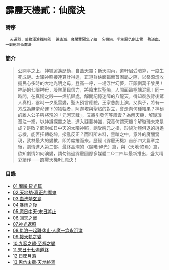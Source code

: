 # 霹靂天機貳：仙魔決


### 詩序
 `  天道烈，萬物渾淪難相別  逍遙滅，魔闇罪惡怎了結  忘機絕，半生恩仇劍上雪  殉道血，一戰乾坤仙魔決`

### 簡介
>  公開亭之上，神毓逍遙歷劫，自蓋天靈；斷天闕內，道軒眉受暗算，一度生死成謎。太曦神照接連算計得逞，正道群俠面臨無首困局之際，以桑源燈收攏民心多時的大地光明之母，登高一呼，一場浮世幻夢，正顛倒萬千黎民！神祕的七眼神母，凝聚萬民信力，將降末世聖熵，人間面臨極端混亂！同一時間，在真憶之殿——煙航歸處，解開記憶迷障的八龍天，得知裂族背後驚人真相，霎時一夕風雲變，聖火預言應驗，王家悲劇上演，父與子，將有一方成為無奈命運下的犧牲者，阿迦塔與聖焰的對立，會走向何種結果？神秘的離人公子與將現的「元河天藏」，又將引發何等風雲？為解天機，解璇璣孤注一擲，以神識探靈之法，進入斐斐神識，究竟何謂天機？解璇璣未來是成？是敗？面對如日中天的太曦神照，飽受魄元之損，形貌功體俱退的逍遙忘機，能否扭轉乾坤，撥亂反正？而料所未料，黑暗之中，意外的魔闇驚現，武林最大的變數，即將席捲而來。歷經《霹靂天機》首部四大篇章之後，劇情進入第二部，最終高潮的〈魔曦‧碎光〉篇，與〈天地‧終焉〉篇，欲知劇情如何演變，請勿錯過霹靂國際多媒體二○二四年最新推出，盛大精彩續作――霹靂天機Ⅱ仙魔決！

### 目錄
- [01.魔曦‧碎光篇](https://pilicreateworld.tw-blog.com/PILI/PILI90/01.HTM)
- [02.天地劫‧真正的魔鬼](https://pilicreateworld.tw-blog.com/PILI/PILI90/02.HTM)
- [03.血洗靖玄島](https://pilicreateworld.tw-blog.com/PILI/PILI90/03.HTM)
- [04.暴雨之後](https://pilicreateworld.tw-blog.com/PILI/PILI90/04.HTM)
- [05.魔日中天‧末日將止](https://pilicreateworld.tw-blog.com/PILI/PILI90/05.HTM)
- [06.回天之戰](https://pilicreateworld.tw-blog.com/PILI/PILI90/06.HTM)
- [07.神光返照](https://pilicreateworld.tw-blog.com/PILI/PILI90/07.HTM)
- [08.仇浪一起難休止‧人魔一念永沉淪 ](https://pilicreateworld.tw-blog.com/PILI/PILI90/08.HTM)
- [09.接天軌之變](https://pilicreateworld.tw-blog.com/PILI/PILI90/09.HTM)
- [10.九容之體‧至極之變](https://pilicreateworld.tw-blog.com/PILI/PILI90/10.HTM)
- [11.末日十七殉道終](https://pilicreateworld.tw-blog.com/PILI/PILI90/11.HTM)
- [12.日墜月落](https://pilicreateworld.tw-blog.com/PILI/PILI90/12.HTM)
- [13.恩仇末章‧天地終焉](https://pilicreateworld.tw-blog.com/PILI/PILI90/13.HTM)